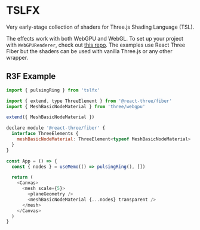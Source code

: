 # TSLFX

Very early-stage collection of shaders for Three.js Shading Language (TSL).

The effects work with both WebGPU and WebGL. To set up your project with `WebGPURenderer`, check out [this repo](https://github.com/verekia/three-gpu-ecosystem-tests). The examples use React Three Fiber but the shaders can be used with vanilla Three.js or any other wrapper.

## R3F Example

```js
import { pulsingRing } from 'tslfx'

import { extend, type ThreeElement } from '@react-three/fiber'
import { MeshBasicNodeMaterial } from 'three/webgpu'

extend({ MeshBasicNodeMaterial })

declare module '@react-three/fiber' {
  interface ThreeElements {
    meshBasicNodeMaterial: ThreeElement<typeof MeshBasicNodeMaterial>
  }
}

const App = () => {
  const { nodes } = useMemo(() => pulsingRing(), [])

  return (
    <Canvas>
      <mesh scale={5}>
        <planeGeometry />
        <meshBasicNodeMaterial {...nodes} transparent />
      </mesh>
    </Canvas>
  )
}
```
